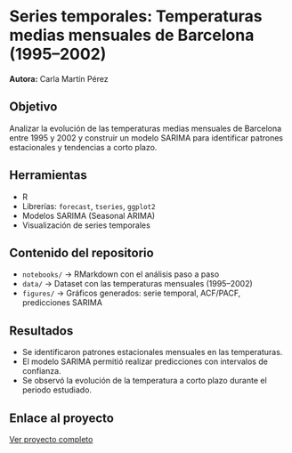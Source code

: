 # Series temporales: Temperaturas medias mensuales de Barcelona (1995–2002)

**Autora:** Carla Martín Pérez  

## Objetivo
Analizar la evolución de las temperaturas medias mensuales de Barcelona entre 1995 y 2002 y construir un modelo SARIMA para identificar patrones estacionales y tendencias a corto plazo.

## Herramientas
- R
- Librerías: `forecast`, `tseries`, `ggplot2`
- Modelos SARIMA (Seasonal ARIMA)
- Visualización de series temporales

## Contenido del repositorio
- `notebooks/` → RMarkdown con el análisis paso a paso
- `data/` → Dataset con las temperaturas mensuales (1995–2002)
- `figures/` → Gráficos generados: serie temporal, ACF/PACF, predicciones SARIMA

## Resultados
- Se identificaron patrones estacionales mensuales en las temperaturas.  
- El modelo SARIMA permitió realizar predicciones con intervalos de confianza.  
- Se observó la evolución de la temperatura a corto plazo durante el periodo estudiado.

## Enlace al proyecto
[Ver proyecto completo](https://github.com/caarlamartin/TimeSeries-BarcelonaTemp)
